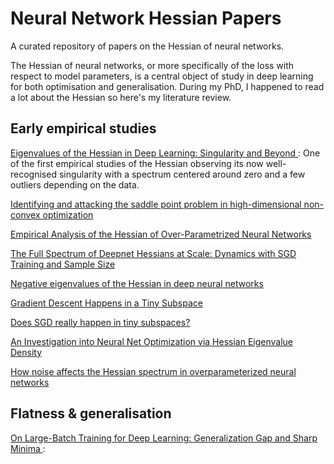 # Neural Network Hessian Papers
A curated repository of papers on the Hessian of neural networks.

The Hessian of neural networks, or more specifically of the loss with respect to
model parameters, is a central object of study in deep learning for both 
optimisation and generalisation. During my PhD, I happened to read a lot about
the Hessian so here's my literature review.


## Early empirical studies
[Eigenvalues of the Hessian in Deep Learning: Singularity and Beyond
](https://arxiv.org/abs/1611.07476): 
One of the first empirical studies of the Hessian observing its now 
well-recognised singularity with a spectrum centered around zero and a few outliers
depending on the data.

[Identifying and attacking the saddle point problem in high-dimensional non-convex optimization
](https://proceedings.neurips.cc/paper/2014/hash/17e23e50bedc63b4095e3d8204ce063b-Abstract.html)

[Empirical Analysis of the Hessian of Over-Parametrized Neural Networks
](https://arxiv.org/abs/1706.04454)

[The Full Spectrum of Deepnet Hessians at Scale: Dynamics with SGD Training and Sample Size
](https://arxiv.org/abs/1811.07062)

[Negative eigenvalues of the Hessian in deep neural networks
](https://arxiv.org/abs/1902.02366)

[Gradient Descent Happens in a Tiny Subspace
](https://arxiv.org/abs/1812.04754)

[Does SGD really happen in tiny subspaces?
](https://arxiv.org/abs/2405.16002)

[An Investigation into Neural Net Optimization via Hessian Eigenvalue Density
](https://proceedings.mlr.press/v97/ghorbani19b)

[How noise affects the Hessian spectrum in overparameterized neural networks
](https://arxiv.org/abs/1910.00195)

## Flatness & generalisation
[On Large-Batch Training for Deep Learning: Generalization Gap and Sharp Minima
](https://arxiv.org/abs/1609.04836):


